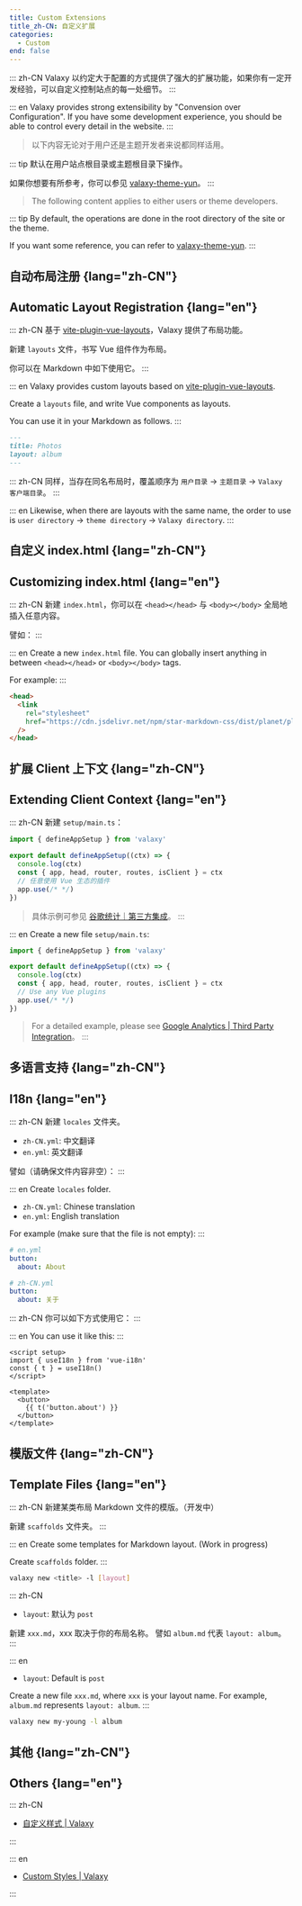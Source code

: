 ```yaml
---
title: Custom Extensions
title_zh-CN: 自定义扩展
categories:
  - Custom
end: false
---
```


::: zh-CN
Valaxy 以约定大于配置的方式提供了强大的扩展功能，如果你有一定开发经验，可以自定义控制站点的每一处细节。
:::

::: en
Valaxy provides strong extensibility by "Convension over Configuration". If you have some development experience, you should be able to control every detail in the website.
:::

<div lang="zh-CN">

> 以下内容无论对于用户还是主题开发者来说都同样适用。

::: tip
默认在用户站点根目录或主题根目录下操作。

如果你想要有所参考，你可以参见 [valaxy-theme-yun](https://github.com/YunYouJun/valaxy/tree/main/packages/valaxy-theme-yun)。
:::

</div>

<div lang="en">

> The following content applies to either users or theme developers.

::: tip
By default, the operations are done in the root directory of the site or the theme.

If you want some reference, you can refer to [valaxy-theme-yun](https://github.com/YunYouJun/valaxy/tree/main/packages/valaxy-theme-yun).
:::

</div>

## 自动布局注册 {lang="zh-CN"}

## Automatic Layout Registration {lang="en"}

::: zh-CN
基于 [vite-plugin-vue-layouts](https://github.com/JohnCampionJr/vite-plugin-vue-layouts)，Valaxy 提供了布局功能。

新建 `layouts` 文件，书写 Vue 组件作为布局。

你可以在 Markdown 中如下使用它。
:::

::: en
Valaxy provides custom layouts based on [vite-plugin-vue-layouts](https://github.com/JohnCampionJr/vite-plugin-vue-layouts).

Create a `layouts` file, and write Vue components as layouts.

You can use it in your Markdown as follows.
:::

```md
---
title: Photos
layout: album
---
```

::: zh-CN
同样，当存在同名布局时，覆盖顺序为 `用户目录` -> `主题目录` -> `Valaxy 客户端目录`。
:::

::: en
Likewise, when there are layouts with the same name, the order to use is `user directory` -> `theme directory` -> `Valaxy directory`.
:::

## 自定义 index.html {lang="zh-CN"}

## Customizing index.html {lang="en"}

::: zh-CN
新建 `index.html`，你可以在 `<head></head>` 与 `<body></body>` 全局地插入任意内容。

譬如：
:::

::: en
Create a new `index.html` file. You can globally insert anything in between `<head></head>` or `<body></body>` tags.

For example:
:::

```html
<head>
  <link
    rel="stylesheet"
    href="https://cdn.jsdelivr.net/npm/star-markdown-css/dist/planet/planet-markdown.min.css"
  />
</head>
```

## 扩展 Client 上下文 {lang="zh-CN"}

## Extending Client Context {lang="en"}

::: zh-CN
新建 `setup/main.ts`：

```ts
import { defineAppSetup } from 'valaxy'

export default defineAppSetup((ctx) => {
  console.log(ctx)
  const { app, head, router, routes, isClient } = ctx
  // 任意使用 Vue 生态的插件
  app.use(/* */)
})
```

> 具体示例可参见 [谷歌统计｜第三方集成](/guide/third-party/#谷歌统计)。
:::

::: en
Create a new file `setup/main.ts`:

```ts
import { defineAppSetup } from 'valaxy'

export default defineAppSetup((ctx) => {
  console.log(ctx)
  const { app, head, router, routes, isClient } = ctx
  // Use any Vue plugins
  app.use(/* */)
})
```

> For a detailed example, please see [Google Analytics | Third Party Integration](/guide/third-party/#谷歌统计)。
:::

## 多语言支持 {lang="zh-CN"}

## I18n {lang="en"}

::: zh-CN
新建 `locales` 文件夹。

- `zh-CN.yml`: 中文翻译
- `en.yml`: 英文翻译

譬如（请确保文件内容非空）：
:::

::: en
Create `locales` folder.

- `zh-CN.yml`: Chinese translation
- `en.yml`: English translation

For example (make sure that the file is not empty):
:::

```yaml
# en.yml
button:
  about: About
```

```yaml
# zh-CN.yml
button:
  about: 关于
```

::: zh-CN
你可以如下方式使用它：
:::

::: en
You can use it like this:
:::

```vue
<script setup>
import { useI18n } from 'vue-i18n'
const { t } = useI18n()
</script>

<template>
  <button>
    {{ t('button.about') }}
  </button>
</template>
```

## 模版文件 {lang="zh-CN"}

## Template Files {lang="en"}

::: zh-CN
新建某类布局 Markdown 文件的模版。（开发中）

新建 `scaffolds` 文件夹。
:::

::: en
Create some templates for Markdown layout. (Work in progress)

Create `scaffolds` folder.
:::

```bash
valaxy new <title> -l [layout]
```

::: zh-CN

- `layout`: 默认为 `post`

新建 `xxx.md`，xxx 取决于你的布局名称。
譬如 `album.md` 代表 `layout: album`。
:::

::: en

- `layout`: Default is `post`

Create a new file `xxx.md`, where `xxx` is your layout name.
For example, `album.md` represents `layout: album`.
:::

```bash
valaxy new my-young -l album
```

## 其他 {lang="zh-CN"}

## Others {lang="en"}

::: zh-CN

- [自定义样式 | Valaxy](/guide/custom/styles)

:::

::: en

- [Custom Styles | Valaxy](/guide/custom/styles)

:::
